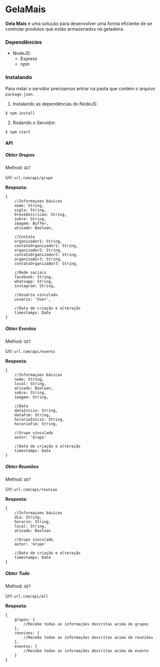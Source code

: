 # GelaMais

**Gela Mais** é uma solução para desenvolver uma forma eficiente de se controlar produtos que estão armazenados na geladeira.


### Dependêncies

- NodeJS:
    - Express
    - npm

### Instalando

Para rodar o servidor precisamos entrar na pasta que contém o arquivo `package.json`. 
1. Instalando as dependências do NodeJS:

```shell
$ npm install
```

2. Rodando o Servidor:

```shell
$ npm start
```

#### API


##### Obter Grupos

Method: `GET`

Url: `url.com/api/grupo`


**Resposta:**

```
{
    //Informaçoes básicas
    nome: String,
    sigla: String,
    breveDescricao: String,
    sobre: String,
    imagem: Buffer,
    ativado: Boolean,
    
    //Contato
    organizador1: String,
    contatoOrganizador1: String,
    organizador2: String,
    contatoOrganizador2: String,
    organizador3: String,
    contatoOrganizador3: String,

    //Rede sociais
    facebook: String,
    whatsapp: String,
    instagram: String,
    
    //Usuário vinculado
    usuario: 'User',
 
    //Data de criação e alteração 
    timestamps: Date
}
```


##### Obter Eventos

Method: `GET`

Url: `url.com/api/evento`


**Resposta:**

```
{
    //Informaçoes básicas
    nome: String,
    local: String,
    ativado: Boolean,
    sobre: String,
    imagem: String,
    
    //Data
    dataInicio: String,
    dataFim: String,
    horarioInicio: String,
    horarioFim: String,
    
    //Grupo vinculado
    autor: 'Grupo'
    
    //Data de criação e alteração 
    timestamps: Date
}
```


##### Obter Reuniões

Method: `GET`

Url: `url.com/api/reuniao`


**Resposta:**

```
{
    //Informaçoes básicas
    dia: String,
    horario: String,
    local: String,
    ativado: Boolean
    
    //Grupo vinculado
    autor: 'Grupo'
    
    //Data de criação e alteração 
    timestamps: Date
}
```

##### Obter Tudo

Method: `GET`

Url: `url.com/api/all`


**Resposta:**

```
{
    grupos: {
        //Recebe todas as informações descritas acima de grupos
    },
    reunioes: {
        //Recebe todas as informações descritas acima de reuniões 
    },
    eventos: {
        //Recebe todas as informações descritas acima de evento
    }
}
```


